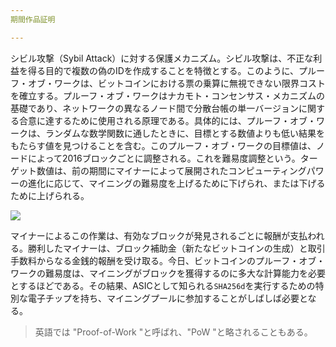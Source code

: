 ```yaml
---
期間作品証明

---
```

シビル攻撃（Sybil Attack）に対する保護メカニズム。シビル攻撃は、不正な利益を得る目的で複数の偽のIDを作成することを特徴とする。このように、プルーフ・オブ・ワークは、ビットコインにおける票の乗算に無視できない限界コストを確立する。プルーフ・オブ・ワークはナカモト・コンセンサス・メカニズムの基礎であり、ネットワークの異なるノード間で分散台帳の単一バージョンに関する合意に達するために使用される原理である。具体的には、プルーフ・オブ・ワークは、ランダムな数学関数に通したときに、目標とする数値よりも低い結果をもたらす値を見つけることを含む。このプルーフ・オブ・ワークの目標値は、ノードによって2016ブロックごとに調整される。これを難易度調整という。ターゲット数値は、前の期間にマイナーによって展開されたコンピューティングパワーの進化に応じて、マイニングの難易度を上げるために下げられ、または下げるために上げられる。

![](../../dictionnaire/assets/34.webp)

マイナーによるこの作業は、有効なブロックが発見されるごとに報酬が支払われる。勝利したマイナーは、ブロック補助金（新たなビットコインの生成）と取引手数料からなる金銭的報酬を受け取る。今日、ビットコインのプルーフ・オブ・ワークの難易度は、マイニングがブロックを獲得するのに多大な計算能力を必要とするほどである。その結果、ASICとして知られる`SHA256d`を実行するための特別な電子チップを持ち、マイニングプールに参加することがしばしば必要となる。

> 英語では "Proof-of-Work "と呼ばれ、"PoW "と略されることもある。